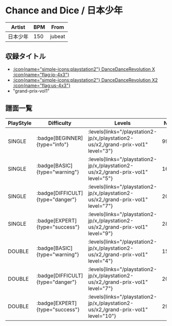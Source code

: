 # Chance and Dice / 日本少年

|Artist|BPM|From|
|------|---|----|
|日本少年|150|jubeat|

## 収録タイトル

- [:icon{name="simple-icons:playstation2"} DanceDanceRevolution X :icon{name="flag:jp-4x3"}](/playstation2-jp/x)
- [:icon{name="simple-icons:playstation2"} DanceDanceRevolution X2 :icon{name="flag:us-4x3"}](/playstation2-us/x2)
- "grand-prix-vol1"

## 譜面一覧

|PlayStyle|Difficulty|Levels|Notes|Movie|
|---------|----------|------|-----|-----|
|SINGLE| :badge[BEGINNER]{type="info"}| :levels{links="/playstation2-jp/x,/playstation2-us/x2,/grand-prix-vol1" level="3"}|99/0||
|SINGLE| :badge[BASIC]{type="warning"}| :levels{links="/playstation2-jp/x,/playstation2-us/x2,/grand-prix-vol1" level="5"}|164/8||
|SINGLE| :badge[DIFFICULT]{type="danger"}| :levels{links="/playstation2-jp/x,/playstation2-us/x2,/grand-prix-vol1" level="7"}|203/28||
|SINGLE| :badge[EXPERT]{type="success"}| :levels{links="/playstation2-jp/x,/playstation2-us/x2,/grand-prix-vol1" level="9"}|280/20||
|DOUBLE| :badge[BASIC]{type="warning"}| :levels{links="/playstation2-jp/x,/playstation2-us/x2,/grand-prix-vol1" level="4"}|159/4||
|DOUBLE| :badge[DIFFICULT]{type="danger"}| :levels{links="/playstation2-jp/x,/playstation2-us/x2,/grand-prix-vol1" level="7"}|200/15||
|DOUBLE| :badge[EXPERT]{type="success"}| :levels{links="/playstation2-jp/x,/playstation2-us/x2,/grand-prix-vol1" level="10"}|290/23||
